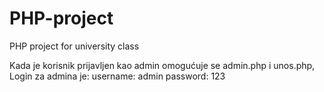 # PHP-project
PHP project for university class

Kada je korisnik prijavljen kao admin omogućuje se admin.php i unos.php,
Login za admina je:
username: admin
password: 123

